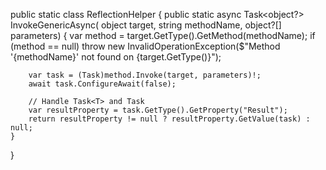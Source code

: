 public static class ReflectionHelper
{
    public static async Task<object?> InvokeGenericAsync(
        object target,
        string methodName,
        object?[] parameters)
    {
        var method = target.GetType().GetMethod(methodName);
        if (method == null)
            throw new InvalidOperationException($"Method '{methodName}' not found on {target.GetType()}");

        var task = (Task)method.Invoke(target, parameters)!;
        await task.ConfigureAwait(false);

        // Handle Task<T> and Task
        var resultProperty = task.GetType().GetProperty("Result");
        return resultProperty != null ? resultProperty.GetValue(task) : null;
    }
}